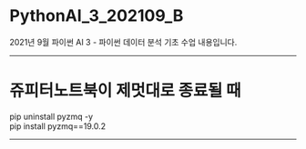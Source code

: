 # PythonAI_3_202109_B
2021년 9월 파이썬 AI 3 - 파이썬 데이터 분석 기초 수업 내용입니다.
***
# 쥬피터노트북이 제멋대로 종료될 때  
pip uninstall pyzmq -y  
pip install pyzmq==19.0.2
***
